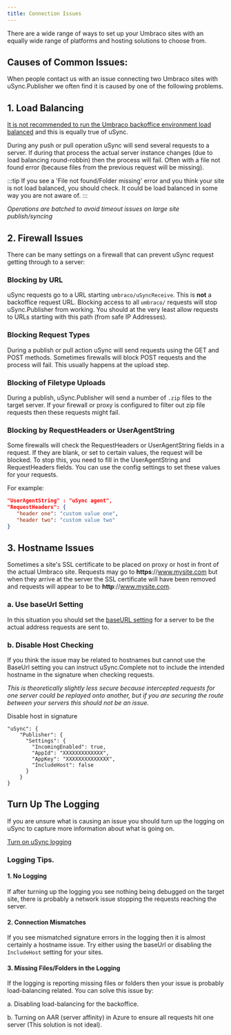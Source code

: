 ```yaml
---
title: Connection Issues
--- 
```


There are a wide range of ways to set up your Umbraco sites with an equally wide range of platforms and hosting solutions to choose from. 

## Causes of Common Issues: 
When people contact us with an issue connecting two Umbraco sites with uSync.Publisher we often find it is caused by one of the following problems.

## 1. Load Balancing
[It is not recommended to run the Umbraco backoffice environment load balanced](https://our.umbraco.com/Documentation/Fundamentals/Setup/Server-Setup/Load-Balancing/flexible-advanced-v7#explicit-master-scheduling-server) and this is equally true of uSync. 

During any push or pull operation uSync will send several requests to a server. If during that process the actual server instance changes (due to load balancing round-robbin) then the process will fail. Often with a file not found error (because files from the previous request will be missing).

:::tip
If you see a 'File not found/Folder missing' error and you think your site is not load balanced, you should check. It could be load balanced in some way you are not aware of.
:::

*Operations are batched to avoid timeout issues on large site publish/syncing*

## 2. Firewall Issues 
There can be many settings on a firewall that can prevent uSync request getting through to a server:

### Blocking by URL 
uSync requests go to a URL starting `umbraco/uSyncReceive`. This is **not** a backoffice request URL. Blocking access to all `umbraco/` requests will stop uSync.Publisher from working. You should at the very least allow requests to URLs starting with this path (from safe IP Addresses).

### Blocking Request Types 
During a publish or pull action uSync will send requests using the GET and POST methods. Sometimes firewalls will block POST requests and the process will fail. This usually happens at the upload step.

### Blocking of Filetype Uploads
During a publish, uSync.Publisher will send a number of `.zip` files to the target server. If your firewall or proxy is configured to filter out zip file requests then these requests might fail. 

### Blocking by RequestHeaders or UserAgentString
Some firewalls will check the RequestHeaders or UserAgentString fields in a request. If they are blank, or set to certain values, the request will be blocked. To stop this, you need to fill in the UserAgentString and RequestHeaders fields. You can use the config settings to set these values for your requests. 

For example:

```json
"UserAgentString" : "uSync agent",
"RequestHeaders": {
   "header one": "custom value one",
   "header two": "custom value two"
}
```
## 3. Hostname Issues 

Sometimes a site's SSL certificate to be placed on proxy or host in front of the actual Umbraco site. Requests may go to **https**://www.mysite.com but when they arrive at the server the SSL certificate will have been removed and requests will appear to be to **http**://www.mysite.com. 

### a. Use baseUrl Setting

In this situation you should set the [baseURL setting](../guides/syncPublisher/publishConfig/send) for a server to be the actual address requests are sent to. 


### b. Disable Host Checking 
If you think the issue may be related to hostnames but cannot use the BaseUrl setting you can instruct uSync.Complete not to include the intended hostname in the signature when checking requests. 

*This is theoretically slightly less secure because intercepted requests for one server could be replayed onto another, but if you are securing the route between your servers this should not be an issue.*

Disable host in signature

```
"uSync": {
    "Publisher": {
      "Settings": {
        "IncomingEnabled": true,
        "AppId": "XXXXXXXXXXXXX",
        "AppKey": "XXXXXXXXXXXXXX",
        "IncludeHost": false
      }
    }
}
```

## Turn Up The Logging 
If you are unsure what is causing an issue you should turn up the logging on uSync to capture more information about what is going on. 

[Turn on uSync logging](../../uSync/guides/debugging)

### Logging Tips.

#### 1. No Logging 
If after turning up the logging you see nothing being debugged on the target site, there is probably a network issue stopping the requests reaching the server.

#### 2. Connection Mismatches 
If you see mismatched signature errors in the logging then it is almost certainly a hostname issue. Try either using the baseUrl or disabling the `IncludeHost` setting for your sites. 

#### 3. Missing Files/Folders in the Logging
If the logging is reporting missing files or folders then your issue is probably load-balancing related. You can solve this issue by: 

a. Disabling load-balancing for the backoffice.

b. Turning on AAR (server affinity) in Azure to ensure all requests hit one server (This solution is not ideal).